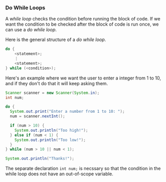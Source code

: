 ### Do While Loops

A *while loop* checks the condition before running the block of code. If we want the condition to be checked after the block of code is run once, we can use a *do while loop*. 

Here is the general structure of a *do while loop*.

```java
do {
    <statement>;
    ⋮
    <statement>;
} while (<condition>);
```

Here's an example where we want the user to enter a integer from 1 to 10, and if they don't do that it will keep asking them.

```java
Scanner scanner = new Scanner(System.in);
int num;

do {
  System.out.print("Enter a number from 1 to 10: ");
  num = scanner.nextInt(); 

  if (num > 10) {
    System.out.println("Too high!");
  } else if (num < 1) {
    System.out.println("Too low!");
  } 
} while (num > 10 || num < 1);

System.out.println("Thanks!");
```

The separate declaration `int num;` is necssary so that the condition in the while loop does not have an out-of-scope variable. 
